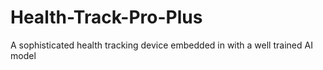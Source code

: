# Health-Track-Pro-Plus
A sophisticated health tracking device embedded in with a well trained AI model
